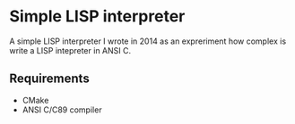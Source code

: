 # Simple LISP interpreter

A simple LISP interpreter I wrote in 2014 as an expreriment how complex is write a LISP intepreter in ANSI C.

## Requirements
 - CMake
 - ANSI C/C89 compiler
